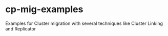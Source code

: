 # cp-mig-examples

Examples for Cluster migration with several techniques like Cluster Linking and Replicator

